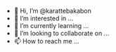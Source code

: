 - 👋 Hi, I’m @karattebakabon
- 👀 I’m interested in ...
- 🌱 I’m currently learning ...
- 💞️ I’m looking to collaborate on ...
- 📫 How to reach me ...

<!---
karattebakabon/karattebakabon is a ✨ special ✨ repository because its `README.md` (this file) appears on your GitHub profile.
You can click the Preview link to take a look at your changes.
--->
